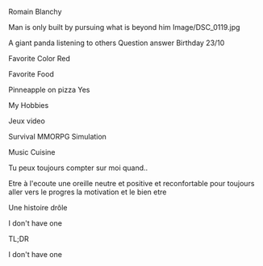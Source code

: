 Romain Blanchy

Man is only built by pursuing what is beyond him
Image/DSC_0119.jpg

A giant panda listening to others
Question
answer
Birthday
23/10


Favorite Color
Red


Favorite Food



Pinneapple on pizza
Yes


My Hobbies

Jeux video

Survival
MMORPG
Simulation

Music
Cuisine

    
Tu peux toujours compter sur moi quand..

Etre à l'ecoute une oreille neutre et positive et reconfortable
 pour toujours aller vers le progres la motivation et le bien etre

Une histoire drôle

I don't have one

TL;DR

I don't have one
